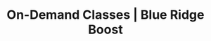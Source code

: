 ---
page_title: "On-Demand at Blue Ridge Boost"
page_subtitle: "Small group classes"
title: "On-Demand Classes | Blue Ridge Boost"
section: classes
selected_subject: "On-Demand"
layout: "list"
---